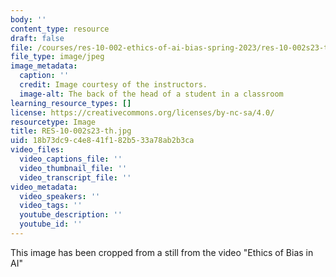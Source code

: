 ```yaml
---
body: ''
content_type: resource
draft: false
file: /courses/res-10-002-ethics-of-ai-bias-spring-2023/res-10-002s23-th2.jpg
file_type: image/jpeg
image_metadata:
  caption: ''
  credit: Image courtesy of the instructors.
  image-alt: The back of the head of a student in a classroom
learning_resource_types: []
license: https://creativecommons.org/licenses/by-nc-sa/4.0/
resourcetype: Image
title: RES-10-002s23-th.jpg
uid: 18b73dc9-c4e8-41f1-82b5-33a78ab2b3ca
video_files:
  video_captions_file: ''
  video_thumbnail_file: ''
  video_transcript_file: ''
video_metadata:
  video_speakers: ''
  video_tags: ''
  youtube_description: ''
  youtube_id: ''
---
```

This image has been cropped from a still from the video "Ethics of Bias in AI"